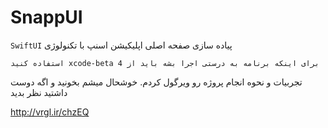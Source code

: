 # SnappUI

`SwiftUI` پیاده سازی صفحه اصلی اپلیکیشن اسنپ با تکنولوژی


`استفاده کنید xcode-beta 4 برای اینکه برنامه به درستی اجرا بشه باید از`

تجربیات و نحوه انجام پروژه رو ویرگول کردم. خوشحال میشم بخونید و اگه دوست داشتید نظر بدید

 http://vrgl.ir/chzEQ 
